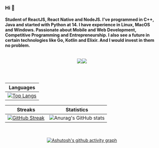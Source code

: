 ### Hi 👋
#### Student of ReactJS, React Native and NodeJS. I've programmed in C++, Java and started with Python at 14. I have experience in Linux, MacOS and Windows. Passionate about Mobile and Web Development, Competitive Programming and Entrepreneurship. I also see a future in certain technologies like Go, Kotlin and Elixir. And I would invest in them no problem.

<br/>

<div align="center">
  <div>
    <a href = "mailto:joaopedrocz100@gmail.com"><img src="https://img.shields.io/badge/-Gmail-%23333?style=for-the-badge&logo=gmail&logoColor=red" target="_blank</a>
    <a style="margin-left: 5" href="https://www.linkedin.com/in/jo%C3%A3o-pedro-oliveira-65559b201/" target="_blank"><img src="https://img.shields.io/badge/-LinkedIn-%230077B5?style=for-the-badge&logo=linkedin&logoColor=white" target="_blank"></a>
  </div>

  <br/><br/>

  |Languages|
  |--|
  |[![Top Langs](https://github-readme-stats.vercel.app/api/top-langs/?username=Joao010&layout=compact&theme=radical)](https://github.com/Joao010/github-readme-stats)|

  | Streaks|Statistics |
  |--|--|
  |[![GitHub Streak](https://github-readme-streak-stats.herokuapp.com/?user=Joao010&theme=dark)](https://github.com/Joao010/github-readme-streak-stats)|![Anurag's GitHub stats](https://github-readme-stats.vercel.app/api?username=Joao010&show_icons=true&theme=radical)|

  <br/><br/>
  [![Ashutosh's github activity graph](https://activity-graph.herokuapp.com/graph?username=Joao010&theme=redical)](https://github.com/Joao010/github-readme-activity-graph)
  <br/><br/>
</div>
